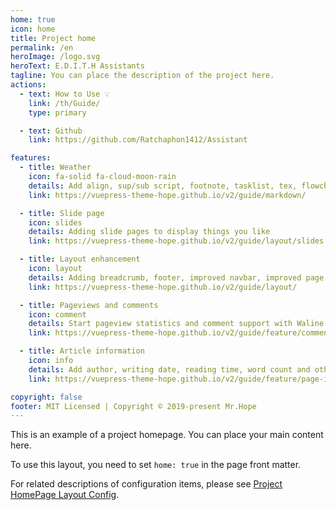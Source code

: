 ```yaml
---
home: true
icon: home
title: Project home
permalink: /en
heroImage: /logo.svg
heroText: E.D.I.T.H Assistants
tagline: You can place the description of the project here.
actions:
  - text: How to Use 💡
    link: /th/Guide/
    type: primary

  - text: Github
    link: https://github.com/Ratchaphon1412/Assistant

features:
  - title: Weather
    icon: fa-solid fa-cloud-moon-rain
    details: Add align, sup/sub script, footnote, tasklist, tex, flowchart, diagram, mark and presentation support in markdown
    link: https://vuepress-theme-hope.github.io/v2/guide/markdown/

  - title: Slide page
    icon: slides
    details: Adding slide pages to display things you like
    link: https://vuepress-theme-hope.github.io/v2/guide/layout/slides

  - title: Layout enhancement
    icon: layout
    details: Adding breadcrumb, footer, improved navbar, improved page nav and etc.
    link: https://vuepress-theme-hope.github.io/v2/guide/layout/

  - title: Pageviews and comments
    icon: comment
    details: Start pageview statistics and comment support with Waline
    link: https://vuepress-theme-hope.github.io/v2/guide/feature/comment.html

  - title: Article information
    icon: info
    details: Add author, writing date, reading time, word count and other information to your article
    link: https://vuepress-theme-hope.github.io/v2/guide/feature/page-info.html

copyright: false
footer: MIT Licensed | Copyright © 2019-present Mr.Hope
---
```


This is an example of a project homepage. You can place your main content here.

To use this layout, you need to set `home: true` in the page front matter.

For related descriptions of configuration items, please see [Project HomePage Layout Config](https://vuepress-theme-hope.github.io/v2/guide/layout/home/).
